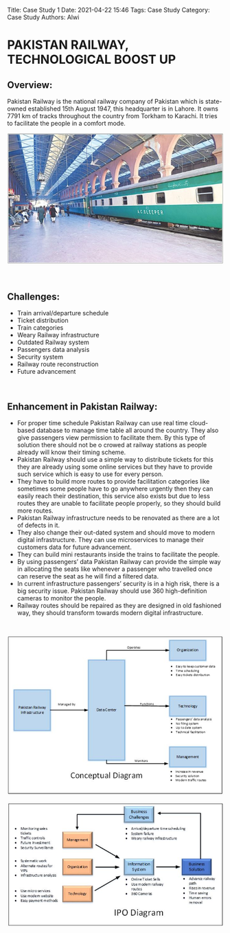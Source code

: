 Title: Case Study 1
Date: 2021-04-22 15:46
Tags: Case Study
Category: Case Study
Authors: Alwi


# PAKISTAN RAILWAY, TECHNOLOGICAL BOOST UP
## Overview:
Pakistan Railway is the national railway company of Pakistan which is state-owned established 15th August 1947, this headquarter is in Lahore. It owns 7791 km of tracks throughout the country from Torkham to Karachi. It tries to facilitate the people in a comfort mode.

![Pakistan Railway](images/CS-1.1.JPG "Pakistan Railway")

<br>

## Challenges:
* Train arrival/departure schedule 
* Ticket distribution
* Train categories
* Weary Railway infrastructure
* Outdated Railway system
* Passengers data analysis
* Security system
* Railway route reconstruction
* Future advancement

<br>

## Enhancement in Pakistan Railway:
* For proper time schedule Pakistan Railway can use real time cloud-based database to manage time table all around the country. They also give passengers view permission to facilitate them. By this type of solution there should not be o crowed at railway stations as people already will know their timing scheme.
* Pakistan Railway should use a simple way to distribute tickets for this they are already using some online services but they have to provide such service which is easy to use for every person.
* They have to build more routes to provide facilitation categories like sometimes some people have to go anywhere urgently then they can easily reach their destination, this service also exists but due to less routes they are unable to facilitate people properly, so they should build more routes.
* Pakistan Railway infrastructure needs to be renovated as there are a lot of defects in it. 
* They also change their out-dated system and should move to modern digital infrastructure. They can use microservices to manage their customers data for future advancement.
* They can build mini restaurants inside the trains to facilitate the people.
* By using passengers’ data Pakistan Railway can provide the simple way in allocating the seats like whenever a passenger who travelled once can reserve the seat as he will find a filtered data.
* In current infrastructure passengers’ security is in a high risk, there is a big security issue. Pakistan Railway should use 360 high-definition cameras to monitor the people.
* Railway routes should be repaired as they are designed in old fashioned way, they should transform towards modern digital infrastructure.

<br>

![Pakistan Railway](images/CS-1.2.JPG "Conceptual Diagram")

![Pakistan Railway](images/CS-1.3.JPG "IPO Diagram")


